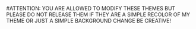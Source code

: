 #ATTENTION: YOU ARE ALLOWED TO MODIFY THESE THEMES BUT PLEASE DO NOT RELEASE THEM IF THEY ARE A SIMPLE RECOLOR OF MY THEME OR JUST A SIMPLE BACKGROUND CHANGE BE CREATIVE!
